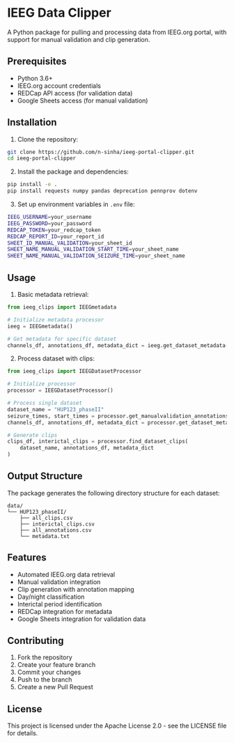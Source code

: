 # IEEG Data Clipper

A Python package for pulling and processing data from IEEG.org portal, with support for manual validation and clip generation.

## Prerequisites

- Python 3.6+
- IEEG.org account credentials
- REDCap API access (for validation data)
- Google Sheets access (for manual validation)

## Installation

1. Clone the repository:

```bash
git clone https://github.com/n-sinha/ieeg-portal-clipper.git
cd ieeg-portal-clipper
```

2. Install the package and dependencies:
```bash
pip install -e .
pip install requests numpy pandas deprecation pennprov dotenv
```

3. Set up environment variables in `.env` file:
```bash
IEEG_USERNAME=your_username
IEEG_PASSWORD=your_password
REDCAP_TOKEN=your_redcap_token
REDCAP_REPORT_ID=your_report_id
SHEET_ID_MANUAL_VALIDATION=your_sheet_id
SHEET_NAME_MANUAL_VALIDATION_START_TIME=your_sheet_name
SHEET_NAME_MANUAL_VALIDATION_SEIZURE_TIME=your_sheet_name
```

## Usage

1. Basic metadata retrieval:
```python
from ieeg_clips import IEEGmetadata

# Initialize metadata processor
ieeg = IEEGmetadata()

# Get metadata for specific dataset
channels_df, annotations_df, metadata_dict = ieeg.get_dataset_metadata("HUP123_phaseII")
```

2. Process dataset with clips:
```python
from ieeg_clips import IEEGDatasetProcessor

# Initialize processor
processor = IEEGDatasetProcessor()

# Process single dataset
dataset_name = "HUP123_phaseII"
seizure_times, start_times = processor.get_manualvalidation_annotations(dataset_name)
channels_df, annotations_df, metadata_dict = processor.get_dataset_metadata(dataset_name)

# Generate clips
clips_df, interictal_clips = processor.find_dataset_clips(
    dataset_name, annotations_df, metadata_dict
)
```

## Output Structure

The package generates the following directory structure for each dataset:
```
data/
└── HUP123_phaseII/
    ├── all_clips.csv
    ├── interictal_clips.csv
    ├── all_annotations.csv
    └── metadata.txt
```

## Features

- Automated IEEG.org data retrieval
- Manual validation integration
- Clip generation with annotation mapping
- Day/night classification
- Interictal period identification
- REDCap integration for metadata
- Google Sheets integration for validation data

## Contributing

1. Fork the repository
2. Create your feature branch
3. Commit your changes
4. Push to the branch
5. Create a new Pull Request

## License

This project is licensed under the Apache License 2.0 - see the LICENSE file for details.
